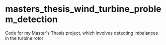 # masters_thesis_wind_turbine_problem_detection
Code for my Master's Thesis project, which involves detecting imbalances in the turbine rotor
